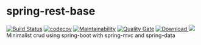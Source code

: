 # spring-rest-base

[![Build Status](https://travis-ci.org/fabiosoaza/spring-rest-base.svg?branch=master)](https://travis-ci.org/fabiosoaza/spring-rest-base) 
[![codecov](https://codecov.io/gh/fabiosoaza/spring-rest-base/branch/master/graph/badge.svg)](https://codecov.io/gh/fabiosoaza/spring-rest-base) 
[![Maintainability](https://api.codeclimate.com/v1/badges/43599ab6708a59ca8036/maintainability)](https://codeclimate.com/github/fabiosoaza/spring-rest-base/maintainability)
[![Quality Gate](https://sonarcloud.io/api/project_badges/measure?project=com.restbase%3Aspring-rest-base&metric=alert_status)](https://sonarcloud.io/dashboard?id=com.restbase%3Aspring-rest-base) 
[ ![Download](https://api.bintray.com/packages/fabiosoaza/spring-rest-base/spring-rest-base/images/download.svg) ](https://bintray.com/fabiosoaza/spring-rest-base/spring-rest-base/_latestVersion) 
[![](https://codescene.io/projects/4871/status.svg)](https://codescene.io/projects/4871/jobs/latest-successful/results)
<br/>
Minimalist crud using spring-boot with spring-mvc and spring-data
